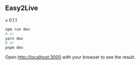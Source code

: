 ## Easy2Live 
v 0.1.1

```bash
npm run dev
# or
yarn dev
# or
pnpm dev
```

Open [http://localhost:3000](http://localhost:3000) with your browser to see the result.
